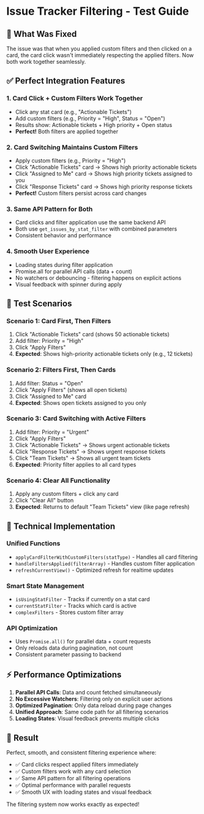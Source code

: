 # Issue Tracker Filtering - Test Guide

## 🎯 **What Was Fixed**

The issue was that when you applied custom filters and then clicked on a card, the card click wasn't immediately respecting the applied filters. Now both work together seamlessly.

## ✅ **Perfect Integration Features**

### **1. Card Click + Custom Filters Work Together**
- Click any stat card (e.g., "Actionable Tickets")
- Add custom filters (e.g., Priority = "High", Status = "Open") 
- Results show: Actionable tickets + High priority + Open status
- **Perfect!** Both filters are applied together

### **2. Card Switching Maintains Custom Filters**
- Apply custom filters (e.g., Priority = "High")
- Click "Actionable Tickets" card → Shows high priority actionable tickets
- Click "Assigned to Me" card → Shows high priority tickets assigned to you
- Click "Response Tickets" card → Shows high priority response tickets
- **Perfect!** Custom filters persist across card changes

### **3. Same API Pattern for Both**
- Card clicks and filter application use the same backend API
- Both use `get_issues_by_stat_filter` with combined parameters
- Consistent behavior and performance

### **4. Smooth User Experience**
- Loading states during filter application
- Promise.all for parallel API calls (data + count)
- No watchers or debouncing - filtering happens on explicit actions
- Visual feedback with spinner during apply

## 🧪 **Test Scenarios**

### **Scenario 1: Card First, Then Filters**
1. Click "Actionable Tickets" card (shows 50 actionable tickets)
2. Add filter: Priority = "High" 
3. Click "Apply Filters"
4. **Expected**: Shows high-priority actionable tickets only (e.g., 12 tickets)

### **Scenario 2: Filters First, Then Cards**  
1. Add filter: Status = "Open"
2. Click "Apply Filters" (shows all open tickets)
3. Click "Assigned to Me" card
4. **Expected**: Shows open tickets assigned to you only

### **Scenario 3: Card Switching with Active Filters**
1. Add filter: Priority = "Urgent"
2. Click "Apply Filters"
3. Click "Actionable Tickets" → Shows urgent actionable tickets
4. Click "Response Tickets" → Shows urgent response tickets  
5. Click "Team Tickets" → Shows all urgent team tickets
6. **Expected**: Priority filter applies to all card types

### **Scenario 4: Clear All Functionality**
1. Apply any custom filters + click any card
2. Click "Clear All" button
3. **Expected**: Returns to default "Team Tickets" view (like page refresh)

## 🔧 **Technical Implementation**

### **Unified Functions**
- `applyCardFilterWithCustomFilters(statType)` - Handles all card filtering
- `handleFiltersApplied(filterArray)` - Handles custom filter application  
- `refreshCurrentView()` - Optimized refresh for realtime updates

### **Smart State Management**
- `isUsingStatFilter` - Tracks if currently on a stat card
- `currentStatFilter` - Tracks which card is active
- `complexFilters` - Stores custom filter array

### **API Optimization**
- Uses `Promise.all()` for parallel data + count requests
- Only reloads data during pagination, not count
- Consistent parameter passing to backend

## ⚡ **Performance Optimizations**

1. **Parallel API Calls**: Data and count fetched simultaneously
2. **No Excessive Watchers**: Filtering only on explicit user actions
3. **Optimized Pagination**: Only data reload during page changes
4. **Unified Approach**: Same code path for all filtering scenarios
5. **Loading States**: Visual feedback prevents multiple clicks

## 🎉 **Result**

Perfect, smooth, and consistent filtering experience where:
- ✅ Card clicks respect applied filters immediately
- ✅ Custom filters work with any card selection
- ✅ Same API pattern for all filtering operations
- ✅ Optimal performance with parallel requests
- ✅ Smooth UX with loading states and visual feedback

The filtering system now works exactly as expected!